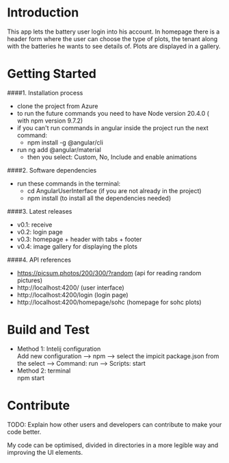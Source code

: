# Introduction 
This app lets the battery user login into his account.
In homepage there is a header form where the user can choose the type of plots, the tenant along with the batteries he wants to see details of.
Plots are displayed in a gallery.


# Getting Started
####1. Installation process
- clone the project from Azure
- to run the future commands you need to have Node version 20.4.0 ( with npm version 9.7.2)
- if you can't run commands in angular inside the project run the next command:
  - npm install -g @angular/cli
- run ng add @angular/material
  - then you select: Custom, No, Include and enable animations
        

####2. Software dependencies
- run these commands in the terminal:
  - cd AngularUserInterface (if you are not already in the project)
  - npm install (to install all the dependencies needed)
  
####3. Latest releases
- v0.1: receive 
- v0.2: login page
- v0.3: homepage + header with tabs + footer
- v0.4: image gallery for displaying the plots

####4. API references  
- https://picsum.photos/200/300/?random  (api for reading random pictures)
- http://localhost:4200/ (user interface)
- http://localhost:4200/login (login page)
- http://localhost:4200/homepage/sohc (homepage for sohc plots)
# Build and Test
- Method 1: Intelij configuration  
Add new configuration --> npm --> select the impicit package.json from the select --> Command: run --> Scripts: start
- Method 2: terminal  
npm start
  


# Contribute
TODO: Explain how other users and developers can contribute to make your code better. 

My code can be optimised, divided in directories in a more legible way and improving the UI elements.

